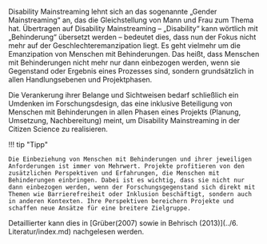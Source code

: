 Disability Mainstreaming lehnt sich an das sogenannte „Gender Mainstreaming“ an, das die Gleichstellung von Mann und Frau zum Thema hat. Übertragen auf Disability Mainstreaming – „Disability“ kann wörtlich mit „Behinderung“ übersetzt werden – bedeutet dies, dass nun der Fokus nicht mehr auf der Geschlechteremanzipation liegt. Es geht vielmehr um die Emanzipation von Menschen mit Behinderungen. Das heißt, dass Menschen mit Behinderungen nicht mehr nur dann einbezogen werden, wenn sie Gegenstand oder Ergebnis eines Prozesses sind, sondern grundsätzlich in allen Handlungsebenen und Projektphasen.

Die Verankerung ihrer Belange und Sichtweisen bedarf schließlich ein Umdenken im Forschungsdesign, das eine inklusive Beteiligung von Menschen mit Behinderungen in allen Phasen eines Projekts (Planung, Umsetzung, Nachbereitung) meint, um Disability Mainstreaming in der Citizen Science zu realisieren.

!!! tip "Tipp"
	
    Die Einbeziehung von Menschen mit Behinderungen und ihrer jeweiligen Anforderungen ist immer von Mehrwert. Projekte profitieren von den zusätzlichen Perspektiven und Erfahrungen, die Menschen mit Behinderungen einbringen. Dabei ist es wichtig, dass sie nicht nur dann einbezogen werden, wenn der Forschungsgegenstand sich direkt mit Themen wie Barrierefreiheit oder Inklusion beschäftigt, sondern auch in anderen Kontexten. Ihre Perspektiven bereichern Projekte und schaffen neue Ansätze für eine breitere Zielgruppe.

Detaillierter kann dies in [Grüber(2007) sowie in Behrisch (2013)](../6. Literatur/index.md) nachgelesen werden.

